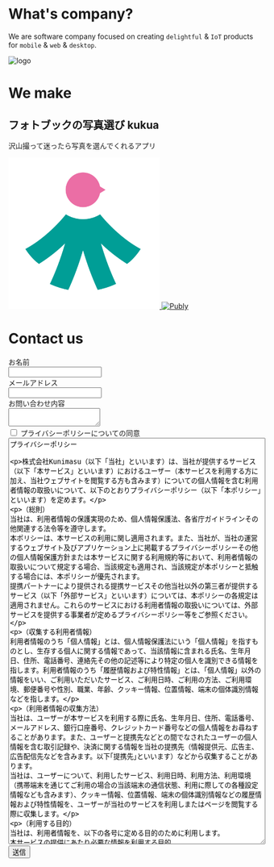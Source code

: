 # What's company?
We are software company focused on creating `delightful` & `IoT` products for `mobile` & `web` & `desktop`.

<img src="https://user-images.githubusercontent.com/23184567/156172524-bf2b9b4d-dcdf-40f8-b599-faca3e22a49a.svg" width="300" alt="logo" />

# We make

## フォトブックの写真選び kukua
沢山撮って迷ったら写真を選んでくれるアプリ

<a href="https://apps.apple.com/jp/app/%E3%83%95%E3%82%A9%E3%83%88%E3%83%96%E3%83%83%E3%82%AF%E3%81%AE%E5%86%99%E7%9C%9F%E9%81%B8%E3%81%B3-kukua/id1623834390" target="_blank">
  <img src="./kukua-icon.png" width="300" alt="kukua" />
</a>

<a href="https://publy.fun/" target="_blank">
  <img src="https://user-images.githubusercontent.com/23184567/156173364-a38f7d38-53ea-4329-ae44-3da9ae5cf3f4.png" width="600" alt="Publy" />
</a>

# Contact us

<form method="post" action="https://hyperform.jp/api/MWZhqUoq">
  <label>お名前</label><br>
  <input name="お名前" type="text" required><br>
  <label>メールアドレス</label><br>
  <input name="email" type="email" required><br>
  <label>お問い合わせ内容</label><br>
  <textarea name="お問い合わせ内容"></textarea><br>
  <input name="個人情報の利用についての同意" id="consent-check" type="checkbox" value="同意します" required>
  <label for="consent-check">プライバシーポリシーについての同意</label><br>
  <textarea style="width: 100%; height: 20vh;">プライバシーポリシー


株式会社Kunimasu（以下「当社」といいます）は、当社が提供するサービス（以下「本サービス」といいます）におけるユーザー（本サービスを利用する方に加え、当社ウェブサイトを閲覧する方も含みます）についての個人情報を含む利用者情報の取扱いについて、以下のとおりプライバシーポリシー（以下「本ポリシー」といいます）を定めます。


（総則）
当社は、利用者情報の保護実現のため、個人情報保護法、各省庁ガイドラインその他関連する法令等を遵守します。
本ポリシーは、本サービスの利用に関し適用されます。また、当社が、当社の運営するウェブサイト及びアプリケーション上に掲載するプライバシーポリシーその他の個人情報保護方針または本サービスに関する利用規約等において、利用者情報の取扱いについて規定する場合、当該規定も適用され、当該規定が本ポリシーと抵触する場合には、本ポリシーが優先されます。
提携パートナーにより提供される提携サービスその他当社以外の第三者が提供するサービス（以下「外部サービス」といいます）については、本ポリシーの各規定は適用されません。これらのサービスにおける利用者情報の取扱いについては、外部サービスを提供する事業者が定めるプライバシーポリシー等をご参照ください。

（収集する利用者情報）
利用者情報のうち「個人情報」とは、個人情報保護法にいう「個人情報」を指すものとし、生存する個人に関する情報であって、当該情報に含まれる氏名、生年月日、住所、電話番号、連絡先その他の記述等により特定の個人を識別できる情報を指します。利用者情報のうち「履歴情報および特性情報」とは、「個人情報」以外の情報をいい、ご利用いただいたサービス、ご利用日時、ご利用の方法、ご利用環境、郵便番号や性別、職業、年齢、クッキー情報、位置情報、端末の個体識別情報などを指します。


（利用者情報の収集方法）
当社は、ユーザーが本サービスを利用する際に氏名、生年月日、住所、電話番号、メールアドレス、銀行口座番号、クレジットカード番号などの個人情報をお尋ねすることがあります。また、ユーザーと提携先などとの間でなされたユーザーの個人情報を含む取引記録や、決済に関する情報を当社の提携先（情報提供元、広告主、広告配信先などを含みます。以下｢提携先｣といいます）などから収集することがあります。
当社は、ユーザーについて、利用したサービス、利用日時、利用方法、利用環境（携帯端末を通じてご利用の場合の当該端末の通信状態、利用に際しての各種設定情報なども含みます）、クッキー情報、位置情報、端末の個体識別情報などの履歴情報および特性情報を、ユーザーが当社のサービスを利用しまたはページを閲覧する際に収集します。

（利用する目的）
当社は、利用者情報を、以下の各号に定める目的のために利用します。
本サービスの提供にあたり必要な情報を利用する目的
ユーザーにお知らせや連絡をするためにメールアドレスを利用する場合やユーザーに商品を送付したり必要に応じて連絡したりするため、氏名や住所などの連絡先情報を利用する目的
ユーザーの本人確認を行うために、氏名、生年月日、住所、電話番号、銀行口座番号、クレジットカード番号、運転免許証番号、配達証明付き郵便の到達結果などの情報を利用する目的
ユーザーに対価を請求するために、商品名や数量、利用されたサービスの種類や期間、回数、請求金額、氏名、住所、銀行口座番号やクレジットカード番号などの支払に関する情報などを利用する目的
ユーザーが簡便にデータを入力できるようにするために、当社に記録されている情報を入力画面に表示させたり、ユーザーのご指示に基づいて他のサービスなど（提携先が提供するものも含みます）に転送したりする目的
対価の支払を遅滞したり第三者に損害を発生させたりするなど、本サービスの利用規約に違反したユーザーや、不正・不当な目的でサービスを利用しようとするユーザーの利用をお断りするために、利用態様、氏名や住所など個人を特定するための情報を利用する目的
ユーザーからのお問い合わせに対応するために、お問い合わせ内容や対価の請求に関する情報など当社がユーザーに対してサービスを提供するにあたって必要となる情報や、ユーザーのサービス利用状況、連絡先情報などを利用する目的
上記の利用目的に付随する目的
当社は、前項に定めるほか、以下の表に定める目的でも利用者情報を利用します。
【表】

利用目的

対応する利用者情報の項目

当社のサービスに関連して、個人を識別できない形式に加工した統計データを作成するため
・端末情報

・ログ情報

・クッキー情報

・位置情報

当社または第三者の広告の配信または表示のため
・端末情報

・ログ情報

・クッキー情報

・位置情報

アンケート調査その他マーケティングに利用するため
・氏名

・メールアドレス

・生年月日

・性別

・その他当社が定める入力フォームにユーザーが入力する情報


（利用者情報の第三者提供）
当社は、個人情報保護法その他の法令で認められる場合を除いて、あらかじめユーザーの同意を得ることなく、第三者に利用者情報を提供することはありません。


（個人情報の開示）
当社は、本人から個人情報の開示を求められたときは、本人に対し、遅滞なくこれを開示します。ただし、個人情報保護法その他の法令により開示しないことが認められる場合は、その全部または一部を開示しないこともあり、開示しない決定をした場合には、その旨を遅滞なく通知します。
前項の定めにかかわらず、履歴情報および特性情報などの個人情報以外の情報については、原則として開示いたしません。

（個人情報の訂正および利用停止等）
当社は、ユーザーから、個人情報保護法の定めに基づきその利用の停止を求められた場合には、ユーザーご本人からのご請求であることを確認の上で遅滞なく必要な調査を行い、その結果に基づき、個人情報の内容の訂正または利用停止を行い、その旨をユーザーに通知します。なお、合理的な理由に基づいて訂正または利用停止を行わない旨の決定をしたときは、ユーザーに対しその旨を通知いたします。
当社は、ユーザーから、ユーザーの個人情報について消去を求められた場合、当社が当該請求に応じる必要があると判断した場合は、ユーザーご本人からのご請求であることを確認の上で、個人情報の消去を行い、その旨をユーザーに通知します。
個人情報保護法その他の法令により、当社が訂正等または利用停止等の義務を負わない場合は、前2項の規定は適用されません。

（お問い合わせ窓口）
本ポリシーに関するお問い合わせは、お問い合わせ窓口までお願いいたします。


【お問い合わせ窓口】

株式会社Kunimasu

個人情報保護管理責任者：國舛等志

連絡先：〒105-0013 東京都港区浜松町２丁目２番１５号浜松町ダイヤビル２Ｆ

メールアドレス：cs@kunimasu.com


（プライバシーポリシーの変更）
当社は、利用者情報の取扱いに関する運用状況を適宜見直し、継続的な改善に努めるものとし、必要に応じて、本ポリシーを変更することがあります。変更した場合には、本サービスに表示する方法でユーザーに通知いたします。ただし、法令上ユーザーの同意が必要となるような内容の変更の場合は、当社所定の方法でユーザーの同意を得るものとします。


2022年5月13日制定</textarea>
  <button type="submit">送信</button>
</form>
